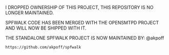 I DROPPED OWNERSHIP OF THIS PROJECT, THIS REPOSITORY IS NO LONGER MAINTAINED.

SPFWALK CODE HAS BEEN MERGED WITH THE OPENSMTPD PROJECT AND WILL NOW BE SHIPPED WITH IT.

THE STANDALONE SPFWALK PROJECT IS NOW MAINTAINED BY: @akpoff

    https://github.com/akpoff/spfwalk
